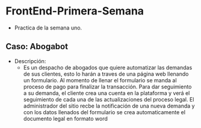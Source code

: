 # FrontEnd-Primera-Semana
- Practica de la semana uno.

## Caso: Abogabot

 - Descripción:
    - Es un despacho de abogados que quiere automatizar las demandas de sus clientes, esto lo harán a traves de una página web llenando un formulario. Al momento de llenar el formulario se manda al proceso de pago para finalizar la transacción. Para dar seguimiento a su demanda, el cliente crea una cuenta en la plataforma y verá el seguimiento de cada una de las actualizaciones del proceso legal. El administrador del sitio recbe la notificación de una nueva demanda y con los datos llenados del formulario se crea automaticamente el documento  legal en formato word 
